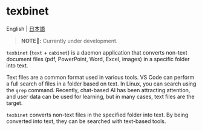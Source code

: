 # texbinet

English | [日本語](./README_jp.md)

> **NOTE📝:** Currently under development.

`texbinet` (`text` + `cabinet`) is a daemon application that converts non-text document files (pdf, PowerPoint, Word, Excel, images) in a specific folder into text.

Text files are a common format used in various tools.
VS Code can perform a full search of files in a folder based on text.
In Linux, you can search using the `grep` command.
Recently, chat-based AI has been attracting attention, and user data can be used for learning, but in many cases, text files are the target.

`texbinet` converts non-text files in the specified folder into text.
By being converted into text, they can be searched with text-based tools.
